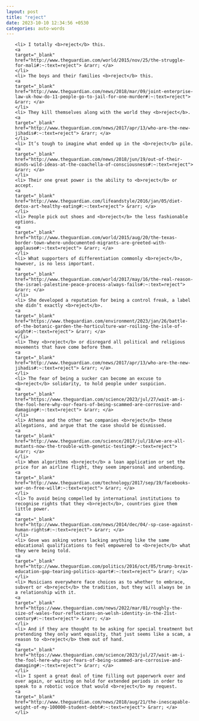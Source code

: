 ```yaml
---
layout: post
title: "reject"
date: 2023-10-10 12:34:56 +0530
categories: auto-words
---
```

<ol>

    <li> I totally <b>reject</b> this.
    <a 
    target="_blank" 
    href="http://www.theguardian.com/world/2015/nov/25/the-struggle-for-mali#:~:text=reject"> &rarr; </a>
    </li>
    <li> The boys and their families <b>reject</b> this.
    <a 
    target="_blank" 
    href="http://www.theguardian.com/news/2018/mar/09/joint-enterprise-law-uk-how-do-11-people-go-to-jail-for-one-murder#:~:text=reject"> &rarr; </a>
    </li>
    <li> They kill themselves along with the world they <b>reject</b>.
    <a 
    target="_blank" 
    href="http://www.theguardian.com/news/2017/apr/13/who-are-the-new-jihadis#:~:text=reject"> &rarr; </a>
    </li>
    <li> It’s tough to imagine what ended up in the <b>reject</b> pile.
    <a 
    target="_blank" 
    href="http://www.theguardian.com/news/2018/jun/19/out-of-their-minds-wild-ideas-at-the-coachella-of-consciousness#:~:text=reject"> &rarr; </a>
    </li>
    <li> Their one great power is the ability to <b>reject</b> or accept.
    <a 
    target="_blank" 
    href="http://www.theguardian.com/lifeandstyle/2016/jan/05/diet-detox-art-healthy-eating#:~:text=reject"> &rarr; </a>
    </li>
    <li> People pick out shoes and <b>reject</b> the less fashionable options.
    <a 
    target="_blank" 
    href="http://www.theguardian.com/world/2015/aug/20/the-texas-border-town-where-undocumented-migrants-are-greeted-with-applause#:~:text=reject"> &rarr; </a>
    </li>
    <li> What supporters of differentiation commonly <b>reject</b>, however, is no less important.
    <a 
    target="_blank" 
    href="http://www.theguardian.com/world/2017/may/16/the-real-reason-the-israel-palestine-peace-process-always-fails#:~:text=reject"> &rarr; </a>
    </li>
    <li> She developed a reputation for being a control freak, a label she didn’t exactly <b>reject</b>.
    <a 
    target="_blank" 
    href="https://www.theguardian.com/environment/2023/jan/26/battle-of-the-botanic-garden-the-horticulture-war-roiling-the-isle-of-wight#:~:text=reject"> &rarr; </a>
    </li>
    <li> They <b>reject</b> or disregard all political and religious movements that have come before them.
    <a 
    target="_blank" 
    href="http://www.theguardian.com/news/2017/apr/13/who-are-the-new-jihadis#:~:text=reject"> &rarr; </a>
    </li>
    <li> The fear of being a sucker can become an excuse to <b>reject</b> solidarity, to hold people under suspicion.
    <a 
    target="_blank" 
    href="https://www.theguardian.com/science/2023/jul/27/wait-am-i-the-fool-here-why-our-fears-of-being-scammed-are-corrosive-and-damaging#:~:text=reject"> &rarr; </a>
    </li>
    <li> Athena and the other two companies <b>reject</b> these allegations, and argue that the case should be dismissed.
    <a 
    target="_blank" 
    href="http://www.theguardian.com/science/2017/jul/18/we-are-all-mutants-now-the-trouble-with-genetic-testing#:~:text=reject"> &rarr; </a>
    </li>
    <li> When algorithms <b>reject</b> a loan application or set the price for an airline flight, they seem impersonal and unbending.
    <a 
    target="_blank" 
    href="http://www.theguardian.com/technology/2017/sep/19/facebooks-war-on-free-will#:~:text=reject"> &rarr; </a>
    </li>
    <li> To avoid being compelled by international institutions to recognise rights that they <b>reject</b>, countries give them little power.
    <a 
    target="_blank" 
    href="http://www.theguardian.com/news/2014/dec/04/-sp-case-against-human-rights#:~:text=reject"> &rarr; </a>
    </li>
    <li> Gove was asking voters lacking anything like the same educational qualifications to feel empowered to <b>reject</b> what they were being told.
    <a 
    target="_blank" 
    href="http://www.theguardian.com/politics/2016/oct/05/trump-brexit-education-gap-tearing-politics-apart#:~:text=reject"> &rarr; </a>
    </li>
    <li> Musicians everywhere face choices as to whether to embrace, subvert or <b>reject</b> the tradition, but they will always be in a relationship with it.
    <a 
    target="_blank" 
    href="https://www.theguardian.com/news/2022/mar/01/roughly-the-size-of-wales-four-reflections-on-welsh-identity-in-the-21st-century#:~:text=reject"> &rarr; </a>
    </li>
    <li> And if they are thought to be asking for special treatment but pretending they only want equality, that just seems like a scam, a reason to <b>reject</b> them out of hand.
    <a 
    target="_blank" 
    href="https://www.theguardian.com/science/2023/jul/27/wait-am-i-the-fool-here-why-our-fears-of-being-scammed-are-corrosive-and-damaging#:~:text=reject"> &rarr; </a>
    </li>
    <li> I spent a great deal of time filling out paperwork over and over again, or waiting on hold for extended periods in order to speak to a robotic voice that would <b>reject</b> my request.
    <a 
    target="_blank" 
    href="http://www.theguardian.com/news/2018/aug/21/the-inescapable-weight-of-my-100000-student-debt#:~:text=reject"> &rarr; </a>
    </li>